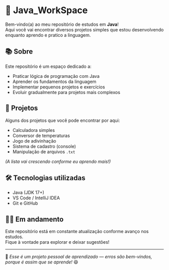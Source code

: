 # 🧠 Java_WorkSpace

Bem-vindo(a) ao meu repositório de estudos em **Java**!  
Aqui você vai encontrar diversos projetos simples que estou desenvolvendo enquanto aprendo e pratico a linguagem.

## 📚 Sobre

Este repositório é um espaço dedicado a:

- Praticar lógica de programação com Java
- Aprender os fundamentos da linguagem
- Implementar pequenos projetos e exercícios
- Evoluir gradualmente para projetos mais complexos

## 🚀 Projetos

Alguns dos projetos que você pode encontrar por aqui:

- Calculadora simples
- Conversor de temperaturas
- Jogo de adivinhação
- Sistema de cadastro (console)
- Manipulação de arquivos `.txt`

*(A lista vai crescendo conforme eu aprendo mais!)*

## 🛠️ Tecnologias utilizadas

- Java (JDK 17+)
- VS Code / IntelliJ IDEA
- Git e GitHub

## 👨‍💻 Em andamento

Este repositório está em constante atualização conforme avanço nos estudos.  
Fique à vontade para explorar e deixar sugestões!

---

📌 _Esse é um projeto pessoal de aprendizado — erros são bem-vindos, porque é assim que se aprende!_ 😄


